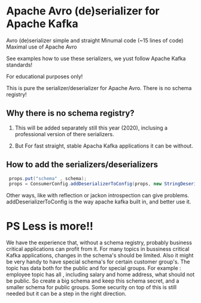 # Apache Avro (de)serializer for Apache Kafka 
Avro (de)serializer simple and straight
Minumal code (~15 lines of code)
Maximal use of Apache Avro 

See examples how to use these serializers, we yust follow Apache Kafka standards!

For educational purposes only!

This is pure the serializer/deserializer for Apache Avro.
There is no schema registry!

## Why there is no schema registry?

1. This will be added separately still this year (2020), inclusing a professional version of there serializers.

2. But For fast straight, stable Apacha Kafka applications it can be without.

  
## How to add the serializers/deserializers

```java
 props.put("schema" , schema);
 props = ConsumerConfig.addDeserializerToConfig(props, new StringDeserializer(), new AvroDeserializer<AvroPerson>());
``` 
Other ways, like with reflection or jackon introspection can give problems.
addDeserializerToConfig is the way apache kafka built in, and better use it.

# PS Less is more!!
We have the experience that, without a schema registry, probably business critical applications can profit from it.
For many topics in bussiness critical Kafka applications, changes in the schema's should be limited.
Also it might be very handy to have special schema's for certain customer group's.
The topic has data both for the public and for special groups.
For example : employee topic has all , including salary and home address, what should not be public.
So create a big schema and keep this schema secret, and a smaller schema for public groups. Some security on top of this is still needed
but it can be a step in the right direction.
